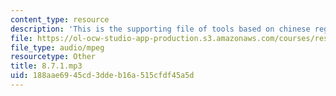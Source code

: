 ```yaml
---
content_type: resource
description: 'This is the supporting file of tools based on chinese regional languages. '
file: https://ol-ocw-studio-app-production.s3.amazonaws.com/courses/res-21g-003-learning-chinese-a-foundation-course-in-mandarin-spring-2011/188aae6945cd3ddeb16a515cfdf45a5d_8.7.1.mp3
file_type: audio/mpeg
resourcetype: Other
title: 8.7.1.mp3
uid: 188aae69-45cd-3dde-b16a-515cfdf45a5d
---
```

